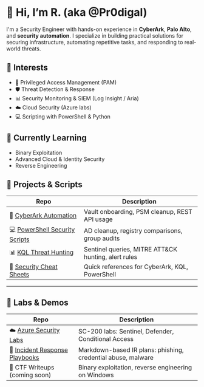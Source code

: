 # 👋 Hi, I’m R. (aka @Pr0digal)

I'm a Security Engineer with hands-on experience in **CyberArk**, **Palo Alto**, and **security automation**. I specialize in building practical solutions for securing infrastructure, automating repetitive tasks, and responding to real-world threats.

## 👀 Interests
- 🔐 Privileged Access Management (PAM)
- 🛡️ Threat Detection & Response
- 📊 Security Monitoring & SIEM (Log Insight / Aria)
- ☁️ Cloud Security (Azure labs)
- 💻 Scripting with PowerShell & Python

## 🌱 Currently Learning
- Binary Exploitation
- Advanced Cloud & Identity Security
- Reverse Engineering

## 🧰 Projects & Scripts

| Repo | Description |
|------|-------------|
| 🔐 [CyberArk Automation](https://github.com/Pr0digal/cyberark-automation) | Vault onboarding, PSM cleanup, REST API usage |
| 💻 [PowerShell Security Scripts](https://github.com/Pr0digal/powershell-security-scripts) | AD cleanup, registry comparisons, group audits |
| 📊 [KQL Threat Hunting](https://github.com/Pr0digal/kql-threat-hunting) | Sentinel queries, MITRE ATT&CK hunting, alert rules |
| 📎 [Security Cheat Sheets](https://github.com/Pr0digal/security-cheatsheets) | Quick references for CyberArk, KQL, PowerShell |

---

## 🧪 Labs & Demos

| Repo | Description |
|------|-------------|
| ☁️ [Azure Security Labs](https://github.com/Pr0digal/azure-security-labs) | SC-200 labs: Sentinel, Defender, Conditional Access |
| 🧠 [Incident Response Playbooks](https://github.com/Pr0digal/incident-response-playbooks) | Markdown-based IR plans: phishing, credential abuse, malware |
| 🎯 CTF Writeups (coming soon) | Binary exploitation, reverse engineering on Windows |

